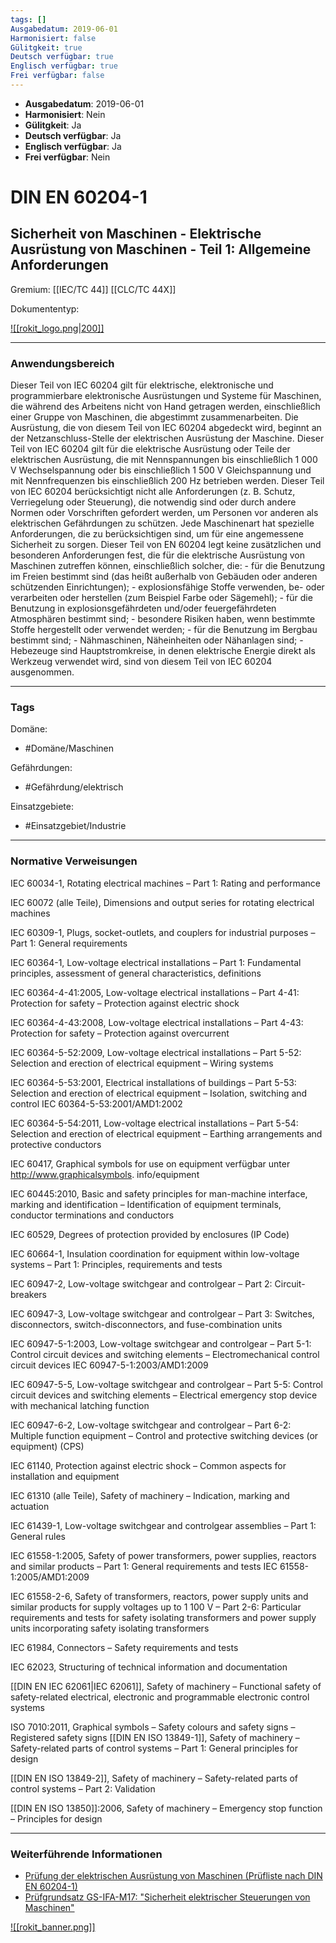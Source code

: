 ```yaml
---
tags: []
Ausgabedatum: 2019-06-01
Harmonisiert: false
Gülitgkeit: true
Deutsch verfügbar: true
Englisch verfügbar: true
Frei verfügbar: false
---
```


- **Ausgabedatum**: 2019-06-01
- **Harmonisiert**: Nein
- **Gülitgkeit**: Ja
- **Deutsch verfügbar**: Ja
- **Englisch verfügbar**: Ja
- **Frei verfügbar**: Nein

# DIN EN 60204-1
## Sicherheit von Maschinen - Elektrische Ausrüstung von Maschinen - Teil 1: Allgemeine Anforderungen

Gremium: [[IEC/TC 44]] [[CLC/TC 44X]]

Dokumententyp: 

[![[rokit_logo.png|200]]](https://public-robots.de/)

***
### Anwendungsbereich

Dieser Teil von IEC 60204 gilt für elektrische, elektronische und programmierbare elektronische Ausrüstungen und Systeme für Maschinen, die während des Arbeitens nicht von Hand getragen werden, einschließlich einer Gruppe von Maschinen, die abgestimmt zusammenarbeiten. Die Ausrüstung, die von diesem Teil von IEC 60204 abgedeckt wird, beginnt an der Netzanschluss-Stelle der elektrischen Ausrüstung der Maschine. Dieser Teil von IEC 60204 gilt für die elektrische Ausrüstung oder Teile der elektrischen Ausrüstung, die mit Nennspannungen bis einschließlich 1 000 V Wechselspannung oder bis einschließlich 1 500 V Gleichspannung und mit Nennfrequenzen bis einschließlich 200 Hz betrieben werden. Dieser Teil von IEC 60204 berücksichtigt nicht alle Anforderungen (z. B. Schutz, Verriegelung oder Steuerung), die notwendig sind oder durch andere Normen oder Vorschriften gefordert werden, um Personen vor anderen als elektrischen Gefährdungen zu schützen. Jede Maschinenart hat spezielle Anforderungen, die zu berücksichtigen sind, um für eine angemessene Sicherheit zu sorgen. Dieser Teil von EN 60204 legt keine zusätzlichen und besonderen Anforderungen fest, die für die elektrische Ausrüstung von Maschinen zutreffen können, einschließlich solcher, die: - für die Benutzung im Freien bestimmt sind (das heißt außerhalb von Gebäuden oder anderen schützenden Einrichtungen); - explosionsfähige Stoffe verwenden, be- oder verarbeiten oder herstellen (zum Beispiel Farbe oder Sägemehl); - für die Benutzung in explosionsgefährdeten und/oder feuergefährdeten Atmosphären bestimmt sind; - besondere Risiken haben, wenn bestimmte Stoffe hergestellt oder verwendet werden; - für die Benutzung im Bergbau bestimmt sind; - Nähmaschinen, Näheinheiten oder Nähanlagen sind; - Hebezeuge sind Hauptstromkreise, in denen elektrische Energie direkt als Werkzeug verwendet wird, sind von diesem Teil von IEC 60204 ausgenommen.

***
### Tags

Domäne:
- #Domäne/Maschinen 

Gefährdungen:
- #Gefährdung/elektrisch

Einsatzgebiete:
- #Einsatzgebiet/Industrie 

***
### Normative Verweisungen

IEC 60034-1, Rotating electrical machines – Part 1: Rating and performance

IEC 60072 (alle Teile), Dimensions and output series for rotating electrical machines

IEC 60309-1, Plugs, socket-outlets, and couplers for industrial purposes – Part 1: General requirements

IEC 60364-1, Low-voltage electrical installations – Part 1: Fundamental principles, assessment of general characteristics, definitions

IEC 60364-4-41:2005, Low-voltage electrical installations – Part 4-41: Protection for safety – Protection against electric shock

IEC 60364-4-43:2008, Low-voltage electrical installations – Part 4-43: Protection for safety – Protection against overcurrent

IEC 60364-5-52:2009, Low-voltage electrical installations – Part 5-52: Selection and erection of electrical equipment – Wiring systems

IEC 60364-5-53:2001, Electrical installations of buildings – Part 5-53: Selection and erection of electrical equipment – Isolation, switching and control IEC 60364-5-53:2001/AMD1:2002

IEC 60364-5-54:2011, Low-voltage electrical installations – Part 5-54: Selection and erection of electrical equipment – Earthing arrangements and protective conductors

IEC 60417, Graphical symbols for use on equipment verfügbar unter http://www.graphicalsymbols. info/equipment

IEC 60445:2010, Basic and safety principles for man-machine interface, marking and identification – Identification of equipment terminals, conductor terminations and conductors

IEC 60529, Degrees of protection provided by enclosures (IP Code)

IEC 60664-1, Insulation coordination for equipment within low-voltage systems – Part 1: Principles, requirements and tests

IEC 60947-2, Low-voltage switchgear and controlgear – Part 2: Circuit-breakers

IEC 60947-3, Low-voltage switchgear and controlgear – Part 3: Switches, disconnectors, switch-disconnectors, and fuse-combination units

IEC 60947-5-1:2003, Low-voltage switchgear and controlgear – Part 5-1: Control circuit devices and switching elements – Electromechanical control circuit devices IEC 60947-5-1:2003/AMD1:2009

IEC 60947-5-5, Low-voltage switchgear and controlgear – Part 5-5: Control circuit devices and switching elements – Electrical emergency stop device with mechanical latching function

IEC 60947-6-2, Low-voltage switchgear and controlgear – Part 6-2: Multiple function equipment – Control and protective switching devices (or equipment) (CPS)

IEC 61140, Protection against electric shock – Common aspects for installation and equipment

IEC 61310 (alle Teile), Safety of machinery – Indication, marking and actuation

IEC 61439-1, Low-voltage switchgear and controlgear assemblies – Part 1: General rules

IEC 61558-1:2005, Safety of power transformers, power supplies, reactors and similar products – Part 1: General requirements and tests IEC 61558-1:2005/AMD1:2009

IEC 61558-2-6, Safety of transformers, reactors, power supply units and similar products for supply voltages up to 1 100 V – Part 2-6: Particular requirements and tests for safety isolating transformers and power supply units incorporating safety isolating transformers

IEC 61984, Connectors – Safety requirements and tests

IEC 62023, Structuring of technical information and documentation

[[DIN EN IEC 62061|IEC 62061]], Safety of machinery – Functional safety of safety-related electrical, electronic and programmable electronic control systems

ISO 7010:2011, Graphical symbols – Safety colours and safety signs – Registered safety signs
[[DIN EN ISO 13849-1]], Safety of machinery – Safety-related parts of control systems – Part 1: General principles for design

[[DIN EN ISO 13849-2]], Safety of machinery – Safety-related parts of control systems – Part 2: Validation

[[DIN EN ISO 13850]]:2006, Safety of machinery – Emergency stop function – Principles for design
***
### Weiterführende Informationen

- [Prüfung der elektrischen Ausrüstung von Maschinen (Prüfliste nach DIN EN 60204-1)](https://www.dguv.de/ifa/praxishilfen/praxishilfen-maschinenschutz/pruefung-der-elektrischen-ausruestung-von-maschinen/index.jsp)
- [Prüfgrundsatz GS-IFA-M17: "Sicherheit elektrischer Steuerungen von Maschinen"](https://www.dguv.de/dguv-test/prod-pruef-zert/pruefgrundsaetze-erfahrung/pruefgrundsaetze/ifa/index.jsp)

[![[rokit_banner.png]]](https://public-robots.de/)
